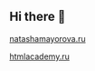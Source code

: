## Hi there 👋

[natashamayorova.ru](https://natashamayorova.ru)

[htmlacademy.ru](https://htmlacademy.ru/profile/natashamayorova)
